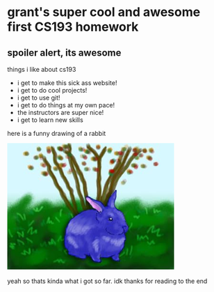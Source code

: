 # grant's super cool and awesome first CS193 homework
## spoiler alert, its awesome

things i like about cs193
- i get to make this sick ass website!
- i get to do cool projects!
- i get to use git!
- i get to do things at my own pace!
- the instructors are super nice!
- i get to learn new skills

here is a funny drawing of a rabbit

![funky drawing of a rabbit](rabbit.png)


yeah so thats kinda what i got so far. idk thanks for reading to the end